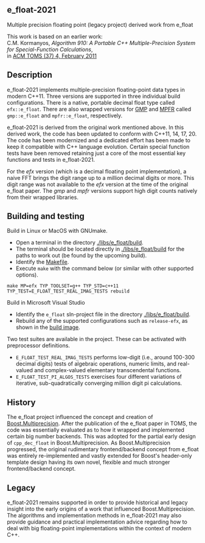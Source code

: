 ## e_float-2021
Multiple precision floating point (legacy project) derived work from e_float

This work is based on an earlier work:\
C.M. Kormanyos, _Algorithm 910: A Portable C++ Multiple-Precision System for Special-Function Calculations_,\
in [ACM TOMS (37) 4, February 2011](https://doi.acm.org/10.1145/1916461.1916469)

## Description

e_float-2021 implements multiple-precision floating-point
data types in modern C++11. Three versions are supported
in three individual build configurations. There is a native,
portable decimal float type called `efx::e_float`.
There are also wrapped versions
for [GMP](https://gmplib.org/)
and [MPFR](https://www.mpfr.org)
called `gmp::e_float` and `mpfr::e_float`, respectively.

e_float-2021 is derived from the original work mentioned above.
In this derived work, the code has been updated to conform with
C++11, 14, 17, 20. The code has been modernized and a dedicated
effort has been made to keep it
compatible with C++ language evolution.
Certain special function tests have been removed
retaining just a core of the most essential key functions
and tests in e_float-2021.

For the _efx_ version (which is a decimal floating point implementation),
a naive FFT brings the digit range up to a million decimal digits or more.
This digit range was not available to the _efx_ version at the time
of the original e_float paper.
The _gmp_ and _mpfr_ versions support high digit counts natively
from their wrapped libraries.

## Building and testing

Build in Linux or MacOS with GNUmake.
  - Open a terminal in the directory  [./libs/e_float/build](./libs/e_float/build).
  - The terminal should be located directly in [./libs/e_float/build](./libs/e_float/build) for the paths to work out (be found by the upcoming build).
  - Identify the [Makefile](./libs/e_float/build/Makefile).
  - Execute `make` with the command below (or similar with other supported options).

```
make MP=efx TYP_TOOLSET=g++ TYP_STD=c++11 TYP_TEST=E_FLOAT_TEST_REAL_IMAG_TESTS rebuild
```

Build in Microsoft Visual Studio
  - Identify the `e_float` sln-project file in the directory [./libs/e_float/build](./libs/e_float/build).
  - Rebuild any of the supported configurations such as `release-efx`, as shown in the [build image](./images/e_float_in_vs.jpg).

Two test suites are available in the project. These can be activated
with preprocessor definitions.
  - `E_FLOAT_TEST_REAL_IMAG_TESTS` performs low-digit (i.e., around 100-300 decimal digits) tests of algebraic operations, numeric limits, and real-valued and complex-valued elementary transcendental functions.
  - `E_FLOAT_TEST_PI_ALGOS_TESTS` exercises four different variations of iterative, sub-quadratically converging million digit pi calculations.


## History

The e_float project influenced the concept and creation
of [Boost.Multiprecision](https://www.boost.org/doc/libs/1_75_0/libs/multiprecision/doc/html/index.html).
After the publication of the e_float paper in TOMS,
the code was essentially evaluated as to how it
wrapped and implemented certain big number backends.
This was adopted for the partial early design of `cpp_dec_float`
in Boost.Multiprecision. As Boost.Multiprecision progressed,
the original rudimentary frontend/backend concept
from e_float was entirely re-implemented and vastly extended
for Boost's header-only template design having its own
novel, flexible and much stronger frontend/backend concept.

## Legacy

e_float-2021 remains supported in order to provide historical
and legacy insight into the early origins of a work that influenced
Boost.Multiprecision. The algorithms and implementation methods
in e_float-2021 may also provide guidance and practical implementation advice
regarding how to deal with big floating-point implementations
within the context of modern C++.
